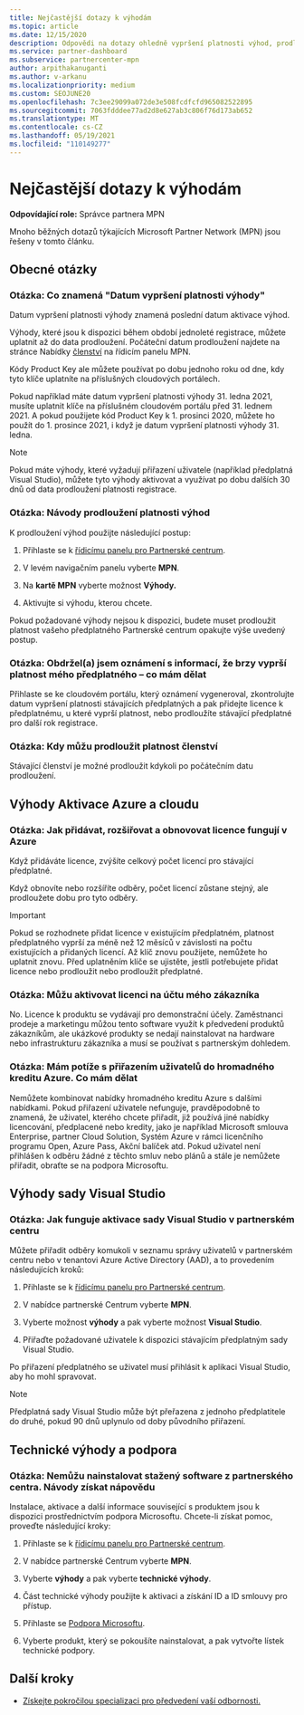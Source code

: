 ```yaml
---
title: Nejčastější dotazy k výhodám
ms.topic: article
ms.date: 12/15/2020
description: Odpovědi na dotazy ohledně vypršení platnosti výhod, prodloužení platnosti a aktivace licencí pro Azure, cloud, Visual Studio, technické výhody a výhody podpory
ms.service: partner-dashboard
ms.subservice: partnercenter-mpn
author: arpithakanuganti
ms.author: v-arkanu
ms.localizationpriority: medium
ms.custom: SEOJUNE20
ms.openlocfilehash: 7c3ee29099a072de3e508fcdfcfd965082522895
ms.sourcegitcommit: 7063fdddee77ad2d8e627ab3c806f76d173ab652
ms.translationtype: MT
ms.contentlocale: cs-CZ
ms.lasthandoff: 05/19/2021
ms.locfileid: "110149277"
---
```

# <a name="benefits-faq"></a>Nejčastější dotazy k výhodám

**Odpovídající role:** Správce partnera MPN

Mnoho běžných dotazů týkajících Microsoft Partner Network (MPN) jsou řešeny v tomto článku.


## <a name="general-questions"></a>Obecné otázky

### <a name="q-what-does-benefit-expiry-date-mean"></a>Otázka: Co znamená "Datum vypršení platnosti výhody"

Datum vypršení platnosti výhody znamená poslední datum aktivace výhod.

Výhody, které jsou k dispozici během období jednoleté registrace, můžete uplatnit až do data prodloužení. Počáteční datum prodloužení najdete na stránce Nabídky [členství](https://partner.microsoft.com/dashboard/mpn/offers) na řídicím panelu MPN.

Kódy Product Key ale můžete používat po dobu jednoho roku od dne, kdy tyto klíče uplatníte na příslušných cloudových portálech.

Pokud například máte datum vypršení platnosti výhody 31. ledna 2021, musíte uplatnit klíče na příslušném cloudovém portálu před 31. lednem 2021. A pokud použijete kód Product Key k 1. prosinci 2020, můžete ho použít do 1. prosince 2021, i když je datum vypršení platnosti výhody 31. ledna.

>[!NOTE]
>Pokud máte výhody, které vyžadují přiřazení uživatele (například předplatná Visual Studio), můžete tyto výhody aktivovat a využívat po dobu dalších 30 dnů od data prodloužení platnosti registrace.

### <a name="q-how-do-i-renew-my-benefits"></a>Otázka: Návody prodloužení platnosti výhod

K prodloužení výhod použijte následující postup:

1. Přihlaste se k [řídicímu panelu pro Partnerské centrum](https://partner.microsoft.com/dashboard/).

2. V levém navigačním panelu vyberte **MPN**.

3. Na **kartě MPN** vyberte možnost **Výhody.**

4. Aktivujte si výhodu, kterou chcete.

Pokud požadované výhody nejsou k dispozici, budete muset prodloužit platnost vašeho předplatného Partnerské centrum opakujte výše uvedený postup.

### <a name="q-i-received-a-notification-informing-me-that-my-subscription-is-expiring-soon---what-should-i-do"></a>Otázka: Obdržel(a) jsem oznámení s informací, že brzy vyprší platnost mého předplatného – co mám dělat

Přihlaste se ke cloudovém portálu, který oznámení vygeneroval, zkontrolujte datum vypršení platnosti stávajících předplatných a pak přidejte licence k předplatnému, u které vyprší platnost, nebo prodloužíte stávající předplatné pro další rok registrace.

### <a name="q-when-can-i-renew-my-membership"></a>Otázka: Kdy můžu prodloužit platnost členství

Stávající členství je možné prodloužit kdykoli po počátečním datu prodloužení.

## <a name="azure-and-cloud-activation-benefits"></a>Výhody Aktivace Azure a cloudu

### <a name="q-how-does-adding-extendingrenewing-licenses-work-on-azure"></a>Otázka: Jak přidávat, rozšiřovat a obnovovat licence fungují v Azure

Když přidáváte licence, zvýšíte celkový počet licencí pro stávající předplatné.

Když obnovíte nebo rozšíříte odběry, počet licencí zůstane stejný, ale prodloužete dobu pro tyto odběry.

>[!IMPORTANT]
>Pokud se rozhodnete přidat licence v existujícím předplatném, platnost předplatného vyprší za méně než 12 měsíců v závislosti na počtu existujících a přidaných licencí. Až klíč znovu použijete, nemůžete ho uplatnit znovu. Před uplatněním klíče se ujistěte, jestli potřebujete přidat licence nebo prodloužit nebo prodloužit předplatné.

### <a name="q-can-i-activate-the-license-on-my-customers-account"></a>Otázka: Můžu aktivovat licenci na účtu mého zákazníka

No. Licence k produktu se vydávají pro demonstrační účely. Zaměstnanci prodeje a marketingu můžou tento software využít k předvedení produktů zákazníkům, ale ukázkové produkty se nedají nainstalovat na hardware nebo infrastrukturu zákazníka a musí se používat s partnerským dohledem.

### <a name="q-im-having-trouble-assigning-users-in-azure-bulk-credit-what-should-i-do"></a>Otázka: Mám potíže s přiřazením uživatelů do hromadného kreditu Azure. Co mám dělat

Nemůžete kombinovat nabídky hromadného kreditu Azure s dalšími nabídkami. Pokud přiřazení uživatele nefunguje, pravděpodobně to znamená, že uživatel, kterého chcete přiřadit, již používá jiné nabídky licencování, předplacené nebo kredity, jako je například Microsoft smlouva Enterprise, partner Cloud Solution, Systém Azure v rámci licenčního programu Open, Azure Pass, Akční balíček atd. Pokud uživatel není přihlášen k odběru žádné z těchto smluv nebo plánů a stále je nemůžete přiřadit, obraťte se na podpora Microsoftu.

## <a name="visual-studio-benefits"></a>Výhody sady Visual Studio

### <a name="q-how-does-visual-studio-activation-work-in-partner-center"></a>Otázka: Jak funguje aktivace sady Visual Studio v partnerském centru

Můžete přiřadit odběry komukoli v seznamu správy uživatelů v partnerském centru nebo v tenantovi Azure Active Directory (AAD), a to provedením následujících kroků:

1. Přihlaste se k [řídicímu panelu pro Partnerské centrum](https://partner.microsoft.com/dashboard/).

2. V nabídce partnerské Centrum vyberte **MPN**.

3. Vyberte možnost **výhody** a pak vyberte možnost **Visual Studio**.

4. Přiřaďte požadované uživatele k dispozici stávajícím předplatným sady Visual Studio.

Po přiřazení předplatného se uživatel musí přihlásit k aplikaci Visual Studio, aby ho mohl spravovat.

>[!Note]
> Předplatná sady Visual Studio může být přeřazena z jednoho předplatitele do druhé, pokud 90 dnů uplynulo od doby původního přiřazení.

## <a name="technical-benefits-and-support"></a>Technické výhody a podpora

### <a name="q-i-cant-install-the-software-i-downloaded-from-partner-center-how-do-i-get-help"></a>Otázka: Nemůžu nainstalovat stažený software z partnerského centra. Návody získat nápovědu

Instalace, aktivace a další informace související s produktem jsou k dispozici prostřednictvím podpora Microsoftu. Chcete-li získat pomoc, proveďte následující kroky:

1. Přihlaste se k [řídicímu panelu pro Partnerské centrum](https://partner.microsoft.com/dashboard/).

2. V nabídce partnerské Centrum vyberte **MPN**.

3. Vyberte **výhody** a pak vyberte **technické výhody**.

4. Část technické výhody použijte k aktivaci a získání ID a ID smlouvy pro přístup.

5. Přihlaste se [Podpora Microsoftu](https://support.microsoft.com/supportforbusiness/productselection).

6. Vyberte produkt, který se pokoušíte nainstalovat, a pak vytvořte lístek technické podpory.

## <a name="next-steps"></a>Další kroky

- [Získejte pokročilou specializaci pro předvedení vaší odbornosti.](advanced-specializations.md)